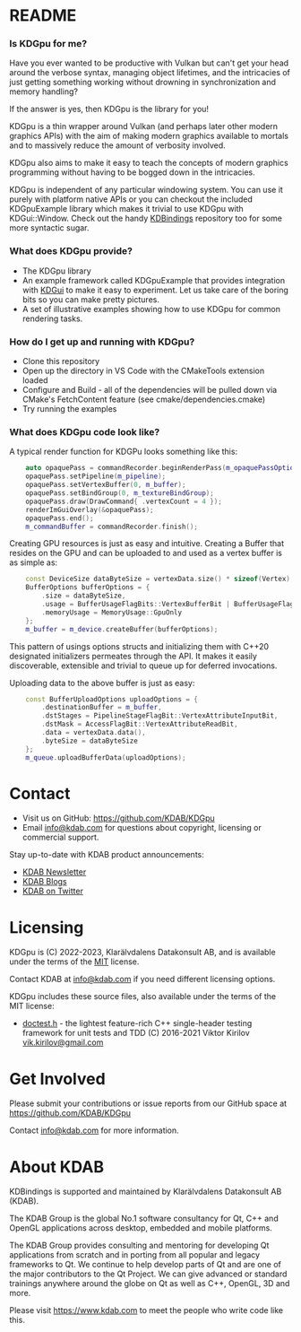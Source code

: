 # README

### Is KDGpu for me?

Have you ever wanted to be productive with Vulkan but can't get your head around the verbose
syntax, managing object lifetimes, and the intricacies of just getting something working without
drowning in synchronization and memory handling?

If the answer is yes, then KDGpu is the library for you!

KDGpu is a thin wrapper around Vulkan (and perhaps later other modern graphics APIs) with
the aim of making modern graphics available to mortals and to massively reduce the amount
of verbosity involved.

KDGpu also aims to make it easy to teach the concepts of modern graphics programming without
having to be bogged down in the intricacies.

KDGpu is independent of any particular windowing system. You can use it purely with platform
native APIs or you can checkout the included KDGpuExample library which makes it trivial to
use KDGpu with KDGui::Window. Check out the handy [KDBindings](https://github.com/KDAB/KDBindings)
repository too for some more syntactic sugar.

### What does KDGpu provide?

- The KDGpu library
- An example framework called KDGpuExample that provides integration with [KDGui](https://github.com/KDAB/KDUtils)
  to make it easy to experiment. Let us take care of the boring bits so you can make pretty pictures.
- A set of illustrative examples showing how to use KDGpu for common rendering tasks.

### How do I get up and running with KDGpu?

- Clone this repository
- Open up the directory in VS Code with the CMakeTools extension loaded
- Configure and Build - all of the dependencies will be pulled down via CMake's FetchContent feature (see cmake/dependencies.cmake)
- Try running the examples

### What does KDGpu code look like?

A typical render function for KDGPu looks something like this:

```cpp
    auto opaquePass = commandRecorder.beginRenderPass(m_opaquePassOptions);
    opaquePass.setPipeline(m_pipeline);
    opaquePass.setVertexBuffer(0, m_buffer);
    opaquePass.setBindGroup(0, m_textureBindGroup);
    opaquePass.draw(DrawCommand{ .vertexCount = 4 });
    renderImGuiOverlay(&opaquePass);
    opaquePass.end();
    m_commandBuffer = commandRecorder.finish();
```

Creating GPU resources is just as easy and intuitive. Creating a Buffer that resides on the GPU
and can be uploaded to and used as a vertex buffer is as simple as:

```cpp
    const DeviceSize dataByteSize = vertexData.size() * sizeof(Vertex);
    BufferOptions bufferOptions = {
        .size = dataByteSize,
        .usage = BufferUsageFlagBits::VertexBufferBit | BufferUsageFlagBits::TransferDstBit,
        .memoryUsage = MemoryUsage::GpuOnly
    };
    m_buffer = m_device.createBuffer(bufferOptions);
```

This pattern of usings options structs and initializing them with C++20 designated initializers
permeates through the API. It makes it easily discoverable, extensible and trivial to queue up
for deferred invocations.

Uploading data to the above buffer is just as easy:

```cpp
    const BufferUploadOptions uploadOptions = {
        .destinationBuffer = m_buffer,
        .dstStages = PipelineStageFlagBit::VertexAttributeInputBit,
        .dstMask = AccessFlagBit::VertexAttributeReadBit,
        .data = vertexData.data(),
        .byteSize = dataByteSize
    };
    m_queue.uploadBufferData(uploadOptions);
```

# Contact

- Visit us on GitHub: https://github.com/KDAB/KDGpu
- Email info@kdab.com for questions about copyright, licensing or commercial support.

Stay up-to-date with KDAB product announcements:

- [KDAB Newsletter](https://news.kdab.com)
- [KDAB Blogs](https://www.kdab.com/category/blogs)
- [KDAB on Twitter](https://twitter.com/KDABQt)

# Licensing

KDGpu is (C) 2022-2023, Klarälvdalens Datakonsult AB, and is available under the
terms of the [MIT](https://github.com/KDAB/KDGpu/blob/main/LICENSES/MIT.txt) license.

Contact KDAB at <info@kdab.com> if you need different licensing options.

KDGpu includes these source files, also available under the terms of the MIT license:

- [doctest.h](https://github.com/onqtam/doctest) - the lightest feature-rich C++ single-header testing framework for unit tests and TDD (C) 2016-2021 Viktor Kirilov <vik.kirilov@gmail.com>

# Get Involved

Please submit your contributions or issue reports from our GitHub space at
https://github.com/KDAB/KDGpu

Contact info@kdab.com for more information.

# About KDAB

KDBindings is supported and maintained by Klarälvdalens Datakonsult AB (KDAB).

The KDAB Group is the global No.1 software consultancy for Qt, C++ and
OpenGL applications across desktop, embedded and mobile platforms.

The KDAB Group provides consulting and mentoring for developing Qt applications
from scratch and in porting from all popular and legacy frameworks to Qt.
We continue to help develop parts of Qt and are one of the major contributors
to the Qt Project. We can give advanced or standard trainings anywhere
around the globe on Qt as well as C++, OpenGL, 3D and more.

Please visit https://www.kdab.com to meet the people who write code like this.
